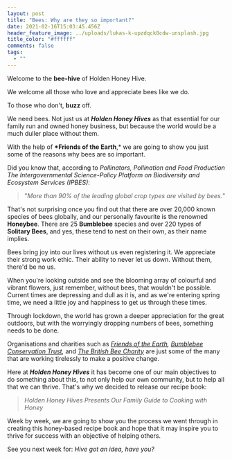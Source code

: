 ```yaml
---
layout: post
title: "Bees: Why are they so important?"
date: 2021-02-16T15:03:45.456Z
header_feature_image: ../uploads/lukas-k-upzdqck8cdw-unsplash.jpg
title_color: "#ffffff"
comments: false
tags:
  - ""
---
```

Welcome to the **bee-hive** of Holden Honey Hive. 

We welcome all those who love and appreciate bees like we do. 

To those who don't, **buzz** off.

We need bees. Not just us at ***Holden Honey Hives*** as that essential for our family run and owned honey business, but because the world would be a much duller place without them.

With the help of **\*Friends of the Earth**,* we are going to show you just some of the reasons why bees are so important.

Did you know that, according to *Pollinators, Pollination and Food Production The Intergovernmental Science-Policy Platform on Biodiversity and Ecosystem Services (IPBES)*:

> "*More than 90% of the leading global crop types are visited by bees.*" 

That's not surprising once you find out that there are over 20,000 known species of bees globally, and our personally favourite is the renowned **Honeybee**. There are 25 **Bumblebee** species and over 220 types of **Solitary Bees**, and yes, these tend to nest on their own, as their name implies. 

Bees bring joy into our lives without us even registering it. We appreciate their strong work ethic. Their ability to never let us down. Without them, there'd be no us. 

When you're looking outside and see the blooming array of colourful and vibrant flowers, just remember, without bees, that wouldn't be possible. Current times are depressing and dull as it is, and as we're entering spring time, we need a little joy and happiness to get us through these times. 

Through lockdown, the world has grown a deeper appreciation for the great outdoors, but with the worryingly dropping numbers of bees, something needs to be done.  

Organisations and charities such as *[Friends of the Earth](https://friendsoftheearth.uk/nature/why-do-we-need-bees), [Bumblebee Conservation Trust](https://www.bumblebeeconservation.org),* and *[The British Bee Charity](https://www.britishbeecharity.com)* are just some of the many that are working tirelessly to make a positive change.

Here at ***Holden Honey Hives*** it has become one of our main objectives to do something about this, to not only help our own community, but to help all that we can thrive. That's why we decided to release our recipe book:

> *Holden Honey Hives Presents Our Family Guide to Cooking with Honey*

Week by week, we are going to show you the process we went through in creating this honey-based recipe book and hope that it may inspire you to thrive for success with an objective of helping others. 

See you next week for: *Hive got an idea, have you?*